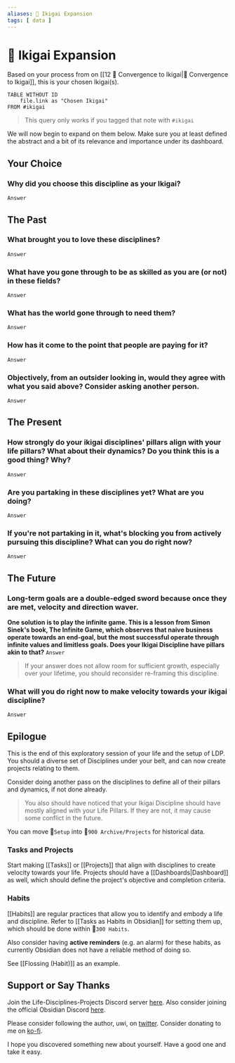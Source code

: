 ```yaml
---
aliases: 🎎 Ikigai Expansion
tags: [ data ]
---
```

# 🎎 Ikigai Expansion
Based on your process from on [[12 🔂 Convergence to Ikigai|🔻 Convergence to Ikigai]], this is your chosen Ikigai(s).
```dataview
TABLE WITHOUT ID
	file.link as "Chosen Ikigai"
FROM #ikigai 
```

> This query only works if you tagged that note with `#ikigai`

We will now begin to expand on them below. Make sure you at least defined the abstract and a bit of its relevance and importance under its dashboard.

## Your Choice
### Why did you choose this discipline as your Ikigai?
`Answer`

## The Past
### What brought you to love these disciplines?
`Answer`

### What have you gone through to be as skilled as you are (or not) in these fields?
`Answer`

### What has the world gone through to need them?
`Answer`

### How has it come to the point that people are paying for it?
`Answer`

### Objectively, from an outsider looking in, would they agree with what you said above? Consider asking another person.
`Answer`

## The Present
### How strongly do your ikigai disciplines' pillars align with your life pillars? What about their dynamics? Do you think this is a good thing? Why?
`Answer`

### Are you partaking in these disciplines yet? What are you doing? 
`Answer`

### If you're not partaking in it, what's blocking you from actively pursuing this discipline? What can you do right now?
`Answer`

## The Future
###  Long-term goals are a double-edged sword because once they are met, velocity and direction waver. 
**One solution is to play the infinite game. This is a lesson from Simon Sinek's book, The Infinite Game, which observes that naive business operate towards an end-goal, but the most successful operate through infinite values and limitless goals. Does your Ikigai Discipline have pillars akin to that?**
`Answer`

> If your answer does not allow room for sufficient growth, especially over your lifetime, you should reconsider re-framing this discipline.

### What will you do right now to make velocity towards your ikigai discipline?
`Answer`

## Epilogue
This is the end of this exploratory session of your life and the setup of LDP. You should a diverse set of Disciplines under your belt, and can now create projects relating to them. 

Consider doing another pass on the disciplines to define all of their pillars and dynamics, if not done already.

> You also should have noticed that your Ikigai Discipline should have mostly aligned with your Life Pillars. If they are not, it may cause some conflict in the future.

You can move 📁`Setup` into 📁`900 Archive/Projects` for historical data. 

### Tasks and Projects
Start making [[Tasks]] or [[Projects]] that align with disciplines to create velocity towards your life. Projects should have a [[Dashboards|Dashboard]] as well, which should define the project's objective and completion criteria.

### Habits
[[Habits]] are regular practices that allow you to identify and embody a life and discipline. Refer to [[Tasks as Habits in Obsidian]] for setting them up, which should be done within 📁`300 Habits`. 

Also consider having **active reminders** (e.g. an alarm) for these habits, as currently Obsidian does not have a reliable method of doing so.

See [[Flossing (Habit)]] as an example.

## Support or Say Thanks
Join the Life-Disciplines-Projects Discord server [here](https://discord.gg/jAYuGaEvJb). Also consider joining the official Obsidian Discord [here](https://discord.com/invite/veuWUTm).

Please consider following the author, uwi, on [twitter](https://twitter.com/uwidev). Consider donating to me on [ko-fi](https://ko-fi.com/uwidev).

I hope you discovered something new about yourself. Have a good one and take it easy.